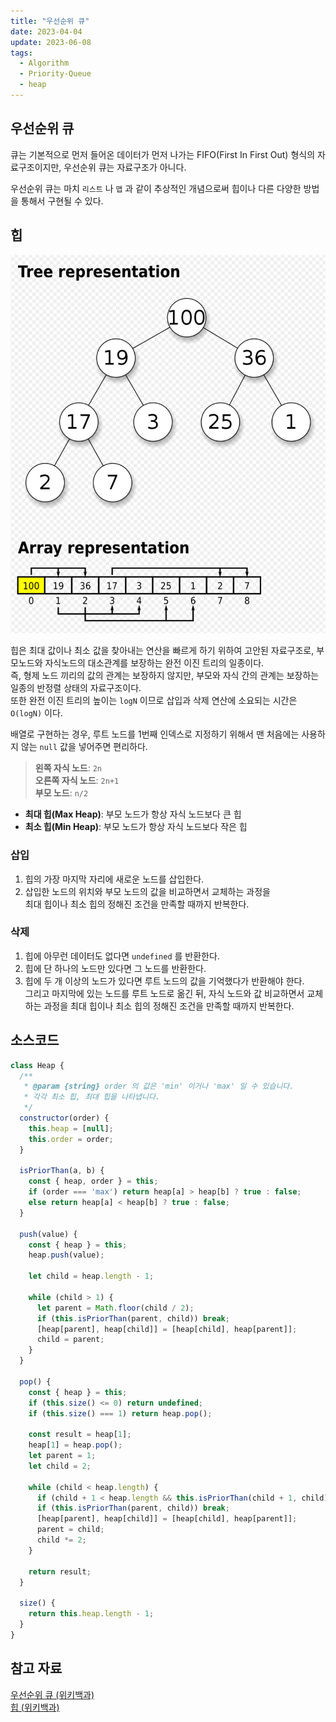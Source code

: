 ```yaml
---
title: "우선순위 큐"
date: 2023-04-04
update: 2023-06-08
tags:
  - Algorithm
  - Priority-Queue
  - heap
---
```


## 우선순위 큐
큐는 기본적으로 먼저 들어온 데이터가 먼저 나가는 FIFO(First In First Out) 형식의 자료구조이지만, 우선순위 큐는 자료구조가 아니다.  

우선순위 큐는 마치 `리스트` 나 `맵` 과 같이 추상적인 개념으로써 힙이나 다른 다양한 방법을 통해서 구현될 수 있다.  

## 힙
![힙 (위키백과)](./heap.png)  

힙은 최대 값이나 최소 값을 찾아내는 연산을 빠르게 하기 위하여 고안된 자료구조로, 부모노드와 자식노드의 대소관계를 보장하는 완전 이진 트리의 일종이다.  
즉, 형제 노드 끼리의 값의 관계는 보장하지 않지만, 부모와 자식 간의 관계는 보장하는 일종의 반정렬 상태의 자료구조이다.  
또한 완전 이진 트리의 높이는 `logN` 이므로 삽입과 삭제 연산에 소요되는 시간은 `O(logN)` 이다.

배열로 구현하는 경우, 루트 노드를 1번째 인덱스로 지정하기 위해서 맨 처음에는 사용하지 않는 `null` 값을 넣어주면 편리하다.  

> **왼쪽 자식 노드**: `2n`  
> **오른쪽 자식 노드**: `2n+1`  
> **부모 노드**: `n/2`  

- **최대 힙(Max Heap)**: 부모 노드가 항상 자식 노드보다 큰 힙  
- **최소 힙(Min Heap)**: 부모 노드가 항상 자식 노드보다 작은 힙  

### 삽입
1. 힙의 가장 마지막 자리에 새로운 노드를 삽입한다.  
2. 삽입한 노드의 위치와 부모 노드의 값을 비교하면서 교체하는 과정을  
최대 힙이나 최소 힙의 정해진 조건을 만족할 때까지 반복한다.  

### 삭제
1. 힙에 아무런 데이터도 없다면 `undefined` 를 반환한다.  
2. 힙에 단 하나의 노드만 있다면 그 노드를 반환한다.  
3. 힙에 두 개 이상의 노드가 있다면 루트 노드의 값을 기억했다가 반환해야 한다.  
그리고 마지막에 있는 노드를 루트 노드로 옮긴 뒤, 자식 노드와 값 비교하면서 교체하는 과정을 최대 힙이나 최소 힙의 정해진 조건을 만족할 때까지 반복한다.  

## 소스코드
```js
class Heap {
  /**
   * @param {string} order 의 값은 'min' 이거나 'max' 일 수 있습니다.
   * 각각 최소 힙, 최대 힙을 나타냅니다.
   */
  constructor(order) {
    this.heap = [null];
    this.order = order;
  }

  isPriorThan(a, b) {
    const { heap, order } = this;
    if (order === 'max') return heap[a] > heap[b] ? true : false;
    else return heap[a] < heap[b] ? true : false;
  }

  push(value) {
    const { heap } = this;
    heap.push(value);

    let child = heap.length - 1;

    while (child > 1) {
      let parent = Math.floor(child / 2);
      if (this.isPriorThan(parent, child)) break;
      [heap[parent], heap[child]] = [heap[child], heap[parent]];
      child = parent;
    }
  }

  pop() {
    const { heap } = this;
    if (this.size() <= 0) return undefined;
    if (this.size() === 1) return heap.pop();

    const result = heap[1];
    heap[1] = heap.pop();
    let parent = 1;
    let child = 2;

    while (child < heap.length) {
      if (child + 1 < heap.length && this.isPriorThan(child + 1, child)) child++;
      if (this.isPriorThan(parent, child)) break;
      [heap[parent], heap[child]] = [heap[child], heap[parent]];
      parent = child;
      child *= 2;
    }

    return result;
  }

  size() {
    return this.heap.length - 1;
  }
}
```

## 참고 자료
[우선순위 큐 (위키백과)](https://ko.wikipedia.org/wiki/%EC%9A%B0%EC%84%A0%EC%88%9C%EC%9C%84_%ED%81%90)  
[힙 (위키백과)](https://ko.wikipedia.org/wiki/%ED%9E%99_(%EC%9E%90%EB%A3%8C_%EA%B5%AC%EC%A1%B0))  